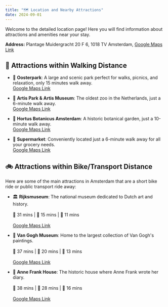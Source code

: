 ```yaml
---
title: "🗺️ Location and Nearby Attractions"
date: 2024-09-01
---
```

Welcome to the detailed location page! Here you will find information about attractions and amenities near your stay.

**Address:** Plantage Muidergracht 20 F 6, 1018 TV Amsterdam, [Google Maps Link](https://maps.app.goo.gl/C9HoHJwsBGpm7BPL6)

## 🚶 Attractions within Walking Distance

- 🌳 **Oosterpark**: A large and scenic park perfect for walks, picnics, and relaxation, only 15 minutes walk away.<br> [Google Maps Link](https://maps.app.goo.gl/ttYa8cS1Mph6dX6k6?g_st=ic)

- 🦒 **Artis Park & Artis Museum**: The oldest zoo in the Netherlands, just a 6-minute walk away.<br>[Google Maps Link](https://maps.app.goo.gl/KvBGn6F2w6xNQ6XcA?g_st=ic)

- 🌿 **Hortus Botanicus Amsterdam**: A historic botanical garden, just a 10-minute walk away.<br>[Google Maps Link](https://maps.app.goo.gl/MvyHp6a7jR7ckn3P9?g_st=ic)

- 🛒 **Supermarket**: Conveniently located just a 6-minute walk away for all your grocery needs.<br>[Google Maps Link](https://maps.app.goo.gl/h3HSkr37wM3FZvjf6?g_st=ic)

## 🚲 Attractions within Bike/Transport Distance

Here are some of the main attractions in Amsterdam that are a short bike ride or public transport ride away:

- 🏛️ **Rijksmuseum**: The national museum dedicated to Dutch art and history.<br>  
  🏃 31 mins | 🚆 15 mins | 🚴 11 mins<br>  
  [Google Maps Link](https://maps.app.goo.gl/72qpDFiruwbTh2Vt8?g_st=ic)

- 🎨 **Van Gogh Museum**: Home to the largest collection of Van Gogh's paintings.<br>  
  🏃 37 mins | 🚆 20 mins | 🚴 13 mins<br>  
  [Google Maps Link](https://maps.app.goo.gl/4WipTzTju91ZLSev6?g_st=ic)

- 🌉 **Anne Frank House**: The historic house where Anne Frank wrote her diary.<br>  
  🏃 38 mins | 🚆 28 mins | 🚴 16 mins<br>  
  [Google Maps Link](https://maps.app.goo.gl/8jEzMBqdFHYHgoph8?g_st=ic)